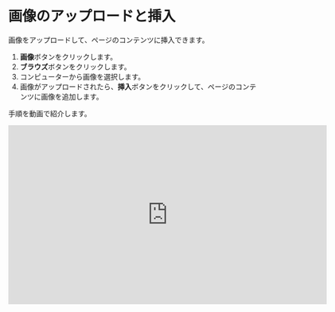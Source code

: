 # 画像のアップロードと挿入
<!-- position: 3 -->

画像をアップロードして、ページのコンテンツに挿入できます。

1.  **画像**ボタンをクリックします。
2. **ブラウズ**ボタンをクリックします。
3. コンピューターから画像を選択します。
4. 画像がアップロードされたら、**挿入**ボタンをクリックして、ページのコンテンツに画像を追加します。

手順を動画で紹介します。
<div class="videoWrapper">
	<iframe width="640" height="360" src="https://www.youtube.com/embed/53UTSO_aQg0?rel=0&amp;showinfo=0" frameborder="0" allow="accelerometer; autoplay; encrypted-media; gyroscope; picture-in-picture" allowfullscreen></iframe>
</div>